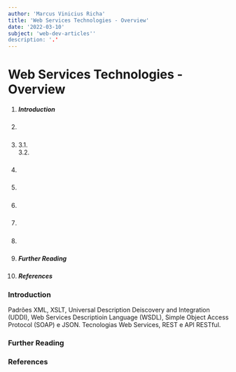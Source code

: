 ```yaml
---
author: 'Marcus Vinicius Richa'
title: 'Web Services Technologies - Overview'
date: '2022-03-10'
subject: 'web-dev-articles''
description: '.'
---
```


# Web Services Technologies - Overview

1. ##### Introduction  
2. #####  
3. #####   
	3.1.	
	3.2.
4. ##### 
5. ##### 
6. ##### 
7. ##### 
8. ##### 
9. ##### Further Reading
10. ##### References

### Introduction













Padrões XML, XSLT, Universal Description Deiscovery and Integration (UDDI), Web Services Descriptioin Language (WSDL), Simple Object Access Protocol (SOAP) e JSON.
Tecnologias Web Services, REST e API RESTful.

### Further Reading

[]()

### References


[]()

[]()

[]()

